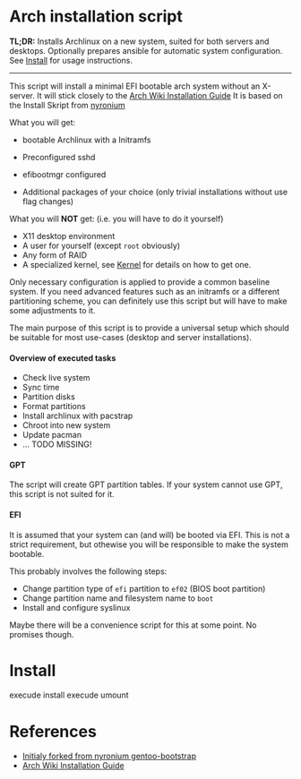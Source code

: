 # Arch installation script

**TL;DR:** Installs Archlinux on a new system, suited for both servers and desktops.
Optionally prepares ansible for automatic system configuration.
See [Install](#Install) for usage instructions.

---

This script will install a minimal EFI bootable arch system without an X-server.
It will stick closely to the [Arch Wiki Installation Guide](https://wiki.archlinux.org/index.php/installation_guide)
It is based on the Install Skript from [nyronium](https://github.com/nyronium/gentoo-bootstrap)

What you will get:

* bootable Archlinux with a Initramfs
* Preconfigured sshd
* efibootmgr configured

* Additional packages of your choice (only trivial installations without use flag changes)

What you will **NOT** get: (i.e. you will have to do it yourself)

* X11 desktop environment
* A user for yourself (except `root` obviously)
* Any form of RAID
* A specialized kernel, see [Kernel](#Kernel) for details on how to get one.

Only necessary configuration is applied to provide a common baseline system.
If you need advanced features such as an initramfs or a different
partitioning scheme, you can definitely use this script but will
have to make some adjustments to it.

The main purpose of this script is to provide a universal setup
which should be suitable for most use-cases (desktop and server installations).

#### Overview of executed tasks

* Check live system
* Sync time
* Partition disks
* Format partitions
* Install archlinux with pacstrap
* Chroot into new system
* Update pacman
* ... TODO MISSING!

#### GPT

The script will create GPT partition tables. If your system cannot use GPT,
this script is not suited for it.

#### EFI

It is assumed that your system can (and will) be booted via EFI.
This is not a strict requirement, but othewise you will be responsible
to make the system bootable.

This probably involves the following steps:

* Change partition type of `efi` partition to `ef02` (BIOS boot partition)
* Change partition name and filesystem name to `boot`
* Install and configure syslinux

Maybe there will be a convenience script for this at some point.
No promises though.

# Install
execude install
execude umount


# References

* [Initialy forked from nyronium gentoo-bootstrap](https://github.com/nyronium/gentoo-bootstrap)
* [Arch Wiki Installation Guide](https://wiki.archlinux.org/index.php/installation_guide)
